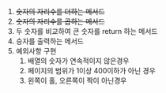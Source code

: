 1. ~~숫자의 자리수를 더하는 메서드~~
2. ~~숫자의 자리수를 곱하는 메서드~~
3. 두 숫자를 비교하여 큰 숫자를 return 하는 메서드
4. 승자를 출력하는 메서드
5. 예외사항 구현
   1. 배열의 숫자가 연속적이지 않은경우
   2. 페이지의 범위가 1이상 400이하가 아닌 경우
   3. 왼쪽이 홀, 오른쪽이 짝이 아닌경우
